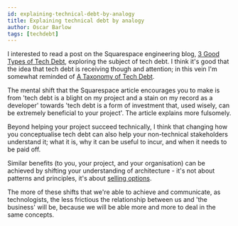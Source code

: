 ```yaml
---
id: explaining-technical-debt-by-analogy
title: Explaining technical debt by analogy
author: Oscar Barlow
tags: [techdebt]
---
```


I interested to read a post on the Squarespace engineering blog, [3 Good Types of Tech Debt](https://engineering.squarespace.com/blog/2019/three-kinds-of-good-tech-debt), exploring the subject of tech debt. I think it's good that the idea that tech debt is receiving though and attention; in this vein I'm somewhat reminded of [A Taxonomy of Tech Debt](https://technology.riotgames.com/news/taxonomy-tech-debt).

The mental shift that the Squarespace article encourages you to make is from 'tech debt is a blight on my project and a stain on my record as a developer' towards 'tech debt is a form of investment that, used wisely, can be extremely beneficial to your project'. The article explains more fulsomely.

<!-- truncate -->

Beyond helping your project succeed technically, I think that changing how you conceptualise tech debt can also help your non-technical stakeholders understand it; what it is, why it can be useful to incur, and when it needs to be paid off.

Similar benefits (to you, your project, and your organisation) can be achieved by shifting your understanding of architecture - it's not about patterns and principles, it's about [selling options](https://martinfowler.com/articles/architect-elevator.html).

The more of these shifts that we're able to achieve and communicate, as technologists, the less frictious the relationship between us and 'the business' will be, because we will be able more and more to deal in the same concepts.